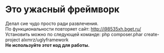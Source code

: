 # Это ужасный фреймворк  
Делал сие чудо просто ради развлечения.  
По функциональности повторяет сайт: http://i98535xh.bget.ru/  
Установить можно по следующей команде: php composer.phar create-project alxmrz/uglyframework  
**Не используйте этот код для работы.**
